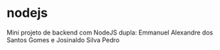 # nodejs
Mini projeto de backend com NodeJS  dupla:  Emmanuel Alexandre dos Santos Gomes e Josinaldo Silva Pedro
